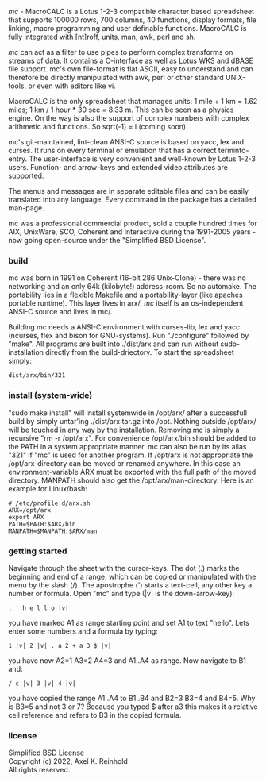 *mc* - MacroCALC is a Lotus 1-2-3 compatible character based spreadsheet that
supports 100000 rows, 700 columns, 40 functions, display formats, file
linking, macro programming and user definable functions. MacroCALC is fully
integrated with [nt]roff, units, man, awk, perl and sh.

*mc* can act as a filter to use pipes to perform complex transforms on streams of data.
It contains a C-interface as well as Lotus WKS and dBASE file support.
mc's own file-format is flat ASCII, easy to understand and can therefore be directly
manipulated with awk, perl or other standard UNIX-tools, or even with editors like vi.

MacroCALC is the only spreadsheet that manages units: 1 mile + 1 km = 1.62 miles;
1 km / 1 hour * 30 sec = 8.33 m. This can be seen as a physics engine.
On the way is also the support of complex numbers with complex arithmetic
and functions. So sqrt(-1) = i (coming soon).

mc's git-maintained, lint-clean ANSI-C source is based on yacc, lex and curses.
It runs on every terminal or emulation that has a correct terminfo-entry.
The user-interface is very convenient and well-known by Lotus 1-2-3 users.
Function- and arrow-keys and extended video attributes are supported.

The menus and messages are in separate editable files and
can be easily translated into any language.
Every command in the package has a detailed man-page.

mc was a professional commercial product, sold a couple hundred times for AIX,
UnixWare, SCO, Coherent and Interactive during the 1991-2005 years - now going
open-source under the "Simplified BSD License".

### build

mc was born in 1991 on Coherent (16-bit 286 Unix-Clone) - there was no
networking and an only 64k (kilobyte!) address-room. So no automake.
The portability lies in a flexible Makefile and a portability-layer
(like apaches portable runtime).
This layer lives in arx/.
*mc* itself is an os-independent ANSI-C source and lives in mc/.

Building mc needs a ANSI-C environment with curses-lib, lex and yacc
(ncurses, flex and bison for GNU-systems).
Run "./configure" followed by "make".
All programs are built into ./dist/arx and can run without sudo-installation
directly from the build-driectory. To start the spreadsheet simply:

    dist/arx/bin/321

### install (system-wide)

"sudo make install" will install systemwide in /opt/arx/ after a successfull
build by simply untar'ing ./dist/arx.tar.gz into /opt.
Nothing outside /opt/arx/ will be touched in any way by the installation.
Removing mc is simply a recursive "rm -r /opt/arx".
For convenience /opt/arx/bin should be added to the PATH in a system appropriate manner.
mc can also be run by its alias "321" if "mc" is used for another program.
If /opt/arx is not appropriate the /opt/arx-directory can be moved or renamed anywhere.
In this case an environment-variable ARX must be exported with the full path of the moved directory.
MANPATH should also get the /opt/arx/man-directory.
Here is an example for Linux/bash:

    # /etc/profile.d/arx.sh
    ARX=/opt/arx
    export ARX
    PATH=$PATH:$ARX/bin
    MANPATH=$MANPATH:$ARX/man

### getting started

Navigate through the sheet with the cursor-keys. The dot (.) marks the
beginning and end of a range, which can be copied or manipulated with the
menu by the slash (/). The apostrophe (') starts a text-cell, any other
key a number or formula. Open "mc" and type (|v| is the down-arrow-key):

    . ' h e l l o |v|  

you have marked A1 as range starting point and set A1 to text "hello".
Lets enter some numbers and a formula by typing:

    1 |v| 2 |v| . a 2 + a 3 $ |v|  

you have now A2=1 A3=2 A4=3 and A1..A4 as range. Now navigate to B1 and:

    / c |v| 3 |v| 4 |v|  

you have copied the range A1..A4 to B1..B4 and B2=3 B3=4 and B4=5.
Why is B3=5 and not 3 or 7? Because you typed $ after a3 this makes it
a relative cell reference and refers to B3 in the copied formula.

### license

Simplified BSD License  
Copyright (c) 2022, Axel K. Reinhold  
All rights reserved.  

